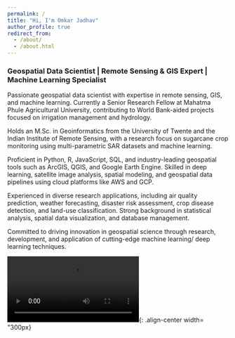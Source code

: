 ```yaml
---
permalink: /
title: "Hi, I'm Omkar Jadhav"
author_profile: true
redirect_from: 
  - /about/
  - /about.html
---
```


### Geospatial Data Scientist | Remote Sensing & GIS Expert | Machine Learning Specialist

Passionate geospatial data scientist with expertise in remote sensing, GIS, and machine learning. Currently a Senior Research Fellow at Mahatma Phule Agricultural University, contributing to World Bank-aided projects focused on irrigation management and hydrology.

Holds an M.Sc. in Geoinformatics from the University of Twente and the Indian Institute of Remote Sensing, with a research focus on sugarcane crop monitoring using multi-parametric SAR datasets and machine learning.

Proficient in Python, R, JavaScript, SQL, and industry-leading geospatial tools such as ArcGIS, QGIS, and Google Earth Engine. Skilled in deep learning, satellite image analysis, spatial modeling, and geospatial data pipelines using cloud platforms like AWS and GCP.

Experienced in diverse research applications, including air quality prediction, weather forecasting, disaster risk assessment, crop disease detection, and land-use classification. Strong background in statistical analysis, spatial data visualization, and database management.

Committed to driving innovation in geospatial science through research, development, and application of cutting-edge machine learning/ deep learning techniques.

![ Illustration of satellite revolving around earth ](/images/About.mp4){: .align-center width= "300px}